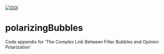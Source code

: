 [![DOI](https://zenodo.org/badge/296088017.svg)](https://zenodo.org/badge/latestdoi/296088017)

# polarizingBubbles
Code appendix for 'The Complex Link Between Filter Bubbles and Opinion Polarization'
